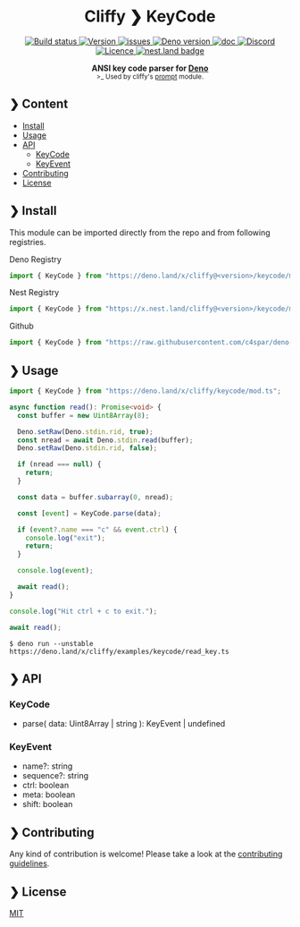 <h1 align="center">Cliffy ❯ KeyCode </h1>

<p align="center" class="badges-container">
  <a href="https://github.com/c4spar/deno-cliffy/actions?query=workflow%3ATest">
    <img alt="Build status" src="https://github.com/c4spar/deno-cliffy/workflows/Test/badge.svg?branch=master" />
  </a>
  <a href="https://github.com/c4spar/deno-cliffy/releases">
    <img alt="Version" src="https://img.shields.io/github/v/release/c4spar/deno-cliffy?logo=github&color=blue&label=latest" />
  </a>
  <a href="https://github.com/c4spar/deno-cliffy/labels/module%3Akeycode">
    <img alt="issues" src="https://img.shields.io/github/issues/c4spar/deno-cliffy/module:keycode?label=issues&logo=github&color=yellow">
  </a>
  <a href="https://deno.land/">
    <img alt="Deno version" src="https://img.shields.io/badge/deno-^1.2.0-blue?logo=deno" />
  </a>
  <a href="https://doc.deno.land/https/deno.land/x/cliffy/keycode/mod.ts">
    <img alt="doc" src="https://img.shields.io/badge/deno-doc-yellow?logo=deno" />
  </a>
  <a href="https://discord.gg/nktwtG">
    <img alt="Discord" src="https://img.shields.io/badge/join-chat-blue?logo=discord&logoColor=white" />
  </a>
  <a href="https://github.com/c4spar/deno-cliffy/actions?query=workflow%3Aci">
    <img alt="Licence" src="https://img.shields.io/github/license/c4spar/deno-cliffy?logo=github" />
  </a>
  <a href="https://nest.land/package/cliffy">
    <img src="https://nest.land/badge.svg" alt="nest.land badge">
  </a>
</p>

<p align="center">
  <b>ANSI key code parser for <a href="https://deno.land/">Deno</a></b></br>
  <sub>>_ Used by cliffy's <a href="../prompt/">prompt</a> module.</sub>
</p>

## ❯ Content

- [Install](#-install)
- [Usage](#-usage)
- [API](#-api)
    - [KeyCode](#keycode)
    - [KeyEvent](#keyevent)
- [Contributing](#-contributing)
- [License](#-license)

## ❯ Install

This module can be imported directly from the repo and from following registries.

Deno Registry

```typescript
import { KeyCode } from "https://deno.land/x/cliffy@<version>/keycode/mod.ts";
```

Nest Registry

```typescript
import { KeyCode } from "https://x.nest.land/cliffy@<version>/keycode/mod.ts";
```

Github

```typescript
import { KeyCode } from "https://raw.githubusercontent.com/c4spar/deno-cliffy/<version>/keycode/mod.ts";
```

## ❯ Usage

```typescript
import { KeyCode } from "https://deno.land/x/cliffy/keycode/mod.ts";

async function read(): Promise<void> {
  const buffer = new Uint8Array(8);

  Deno.setRaw(Deno.stdin.rid, true);
  const nread = await Deno.stdin.read(buffer);
  Deno.setRaw(Deno.stdin.rid, false);

  if (nread === null) {
    return;
  }

  const data = buffer.subarray(0, nread);

  const [event] = KeyCode.parse(data);

  if (event?.name === "c" && event.ctrl) {
    console.log("exit");
    return;
  }

  console.log(event);

  await read();
}

console.log("Hit ctrl + c to exit.");

await read();
```

```
$ deno run --unstable https://deno.land/x/cliffy/examples/keycode/read_key.ts
```

## ❯ API

### KeyCode

* parse( data: Uint8Array | string ): KeyEvent | undefined

### KeyEvent

* name?: string
* sequence?: string
* ctrl: boolean
* meta: boolean
* shift: boolean

## ❯ Contributing

Any kind of contribution is welcome! Please take a look at the [contributing guidelines](../CONTRIBUTING.md).

## ❯ License

[MIT](../../LICENSE)
